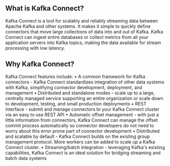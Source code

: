 ## What is Kafka Connect?
Kafka Connect is a tool for scalably and reliably streaming data between Apache Kafka and other systems. It makes it simple to quickly define connectors that move large collections of data into and out of Kafka. Kafka Connect can ingest entire databases or collect metrics from all your application servers into Kafka topics, making the data available for stream processing with low latency.
## Why Kafka Connect?
Kafka Connect features include:
	• A common framework for Kafka connectors - Kafka Connect standardizes integration of other data systems with Kafka, simplifying connector development, deployment, and management
	• Distributed and standalone modes - scale up to a large, centrally managed service supporting an entire organization or scale down to development, testing, and small production deployments
	• REST interface - submit and manage connectors to your Kafka Connect cluster via an easy to use REST API
	• Automatic offset management - with just a little information from connectors, Kafka Connect can manage the offset commit process automatically so connector developers do not need to worry about this error prone part of connector development
	• Distributed and scalable by default - Kafka Connect builds on the existing group management protocol. More workers can be added to scale up a Kafka Connect cluster.
	• Streaming/batch integration - leveraging Kafka's existing capabilities, Kafka Connect is an ideal solution for bridging streaming and batch data systems
